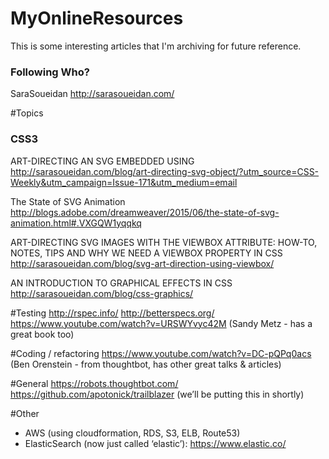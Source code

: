 # MyOnlineResources

This is some interesting articles that I'm archiving for future reference.

### Following Who?
SaraSoueidan http://sarasoueidan.com/

#Topics

### CSS3
ART-DIRECTING AN SVG EMBEDDED USING <OBJECT>
http://sarasoueidan.com/blog/art-directing-svg-object/?utm_source=CSS-Weekly&utm_campaign=Issue-171&utm_medium=email

The State of SVG Animation
http://blogs.adobe.com/dreamweaver/2015/06/the-state-of-svg-animation.html#.VXGQW1yqqkq

ART-DIRECTING SVG IMAGES WITH THE VIEWBOX ATTRIBUTE: HOW-TO, NOTES, TIPS AND WHY WE NEED A VIEWBOX PROPERTY IN CSS
http://sarasoueidan.com/blog/svg-art-direction-using-viewbox/

AN INTRODUCTION TO GRAPHICAL EFFECTS IN CSS
http://sarasoueidan.com/blog/css-graphics/


#Testing
http://rspec.info/
http://betterspecs.org/
https://www.youtube.com/watch?v=URSWYvyc42M (Sandy Metz - has a great book too)

#Coding / refactoring
https://www.youtube.com/watch?v=DC-pQPq0acs (Ben Orenstein - from thoughtbot, has other great talks & articles)

#General
https://robots.thoughtbot.com/
https://github.com/apotonick/trailblazer (we’ll be putting this in shortly)

#Other
- AWS (using cloudformation, RDS, S3, ELB, Route53)
- ElasticSearch (now just called ‘elastic’): https://www.elastic.co/

